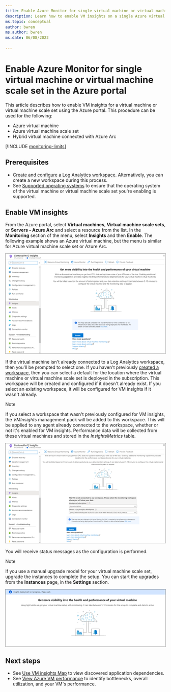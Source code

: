 ```yaml
---
title: Enable Azure Monitor for single virtual machine or virtual machine scale set in the Azure portal
description: Learn how to enable VM insights on a single Azure virtual machine or virtual machine scale set using the Azure portal.
ms.topic: conceptual
author: bwren
ms.author: bwren
ms.date: 06/08/2022

---
```


# Enable Azure Monitor for single virtual machine or virtual machine scale set in the Azure portal
This article describes how to enable VM insights for a virtual machine or virtual machine scale set using the Azure portal. This procedure can be used for the following:

- Azure virtual machine
- Azure virtual machine scale set
- Hybrid virtual machine connected with Azure Arc

[!INCLUDE [monitoring-limits](../../../includes/azure-monitor-vminsights-agent.md)]

## Prerequisites

- [Create and configure a Log Analytics workspace](./vminsights-configure-workspace.md). Alternatively, you can create a new workspace during this process.
- See [Supported operating systems](./vminsights-enable-overview.md#supported-operating-systems) to ensure that the operating system of the virtual machine or virtual machine scale set you're enabling is supported. 

## Enable VM insights

From the Azure portal, select **Virtual machines**, **Virtual machine scale sets**, or **Servers - Azure Arc** and select a resource from the list. In the **Monitoring** section of the menu, select **Insights** and then **Enable**. The following example shows an Azure virtual machine, but the menu is similar for Azure virtual machine scale set or Azure Arc.

![Enable VM insights for a VM](media/vminsights-enable-portal/enable-vminsights-vm-portal.png)

If the virtual machine isn't already connected to a Log Analytics workspace, then you'll be prompted to select one. If you haven't previously [created a workspace](../logs/quick-create-workspace.md), then you can select a default for the location where the virtual machine or virtual machine scale set is deployed in the subscription. This workspace will be created and configured if it doesn't already exist. If you select an existing workspace, it will be configured for VM insights if it wasn't already.

> [!NOTE]
> If you select a workspace that wasn't previously configured for VM insights, the *VMInsights* management pack will be added to this workspace. This will be applied to any agent already connected to the workspace, whether or not it's enabled for VM insights. Performance data will be collected from these virtual machines and stored in the *InsightsMetrics* table.

![Select workspace](media/vminsights-enable-portal/select-workspace.png)

You will receive status messages as the configuration is performed.

>[!NOTE]
>If you use a manual upgrade model for your virtual machine scale set, upgrade the instances to complete the setup. You can start the upgrades from the **Instances** page, in the **Settings** section.

![Enable VM insights monitoring deployment processing](media/vminsights-enable-portal/onboard-vminsights-vm-portal-status.png)



## Next steps

* See [Use VM insights Map](vminsights-maps.md) to view discovered application dependencies. 
* See [View Azure VM performance](vminsights-performance.md) to identify bottlenecks, overall utilization, and your VM's performance.
